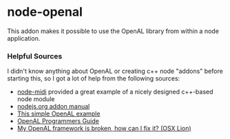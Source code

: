 node-openal
===========

This addon makes it possible to use the OpenAL library from within a node application.  

### Helpful Sources
I didn't know anything about OpenAL or creating c++ node "addons" before starting this, so I got a lot of help from the following sources:

* [node-midi](https://github.com/justinlatimer/node-midi) provided a great example of a nicely designed c++-based node module
* [nodejs.org addon manual](http://nodejs.org/api/addons.html)
* [This simple OpenAL example](http://pastebin.com/rYp59nYg)
* [OpenAL Programmers Guide](http://connect.creativelabs.com/openal/Documentation/OpenAL_Programmers_Guide.pdf)
* [My OpenAL framework is broken, how can I fix it? (OSX Lion)](http://stackoverflow.com/questions/10536001/my-openal-framework-is-broken-how-can-i-fix-it-osx-lion)

